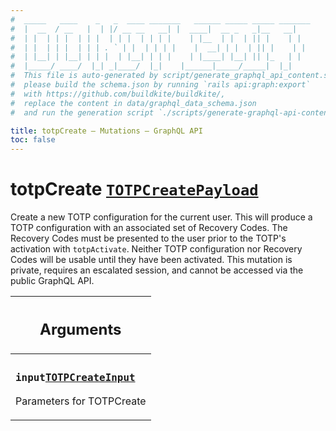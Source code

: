 ```yaml
---
#  _____   ____    _   _  ____ _______   ______ _____ _____ _______
#  |  __  / __   |  | |/ __ __   __| |  ____|  __ _   _|__   __|
#  | |  | | |  | | |  | | |  | | | |    | |__  | |  | || |    | |
#  | |  | | |  | | | . ` | |  | | | |    |  __| | |  | || |    | |
#  | |__| | |__| | | |  | |__| | | |    | |____| |__| || |_   | |
#  |_____/ ____/  |_| _|____/  |_|    |______|_____/_____|  |_|
#  This file is auto-generated by script/generate_graphql_api_content.sh,
#  please build the schema.json by running `rails api:graph:export`
#  with https://github.com/buildkite/buildkite/,
#  replace the content in data/graphql_data_schema.json
#  and run the generation script `./scripts/generate-graphql-api-content.sh`.

title: totpCreate – Mutations – GraphQL API
toc: false
---
```

<!-- vale off -->
<h1 class="has-pills" data-algolia-exclude>
  totpCreate
  <a href="/docs/apis/graphql/schemas/object/totpcreatepayload" class="pill pill--object pill--normal-case pill--large" title="Go to OBJECT TOTPCreatePayload"><code>TOTPCreatePayload</code></a>

</h1>
<!-- vale on -->


Create a new TOTP configuration for the current user.  This will produce a TOTP configuration with an associated set of Recovery Codes. The Recovery Codes must be presented to the user prior to the TOTP's activation with `totpActivate`. Neither TOTP configuration nor Recovery Codes will be usable until they have been activated.  This mutation is private, requires an escalated session, and cannot be accessed via the public GraphQL API.

<table class="responsive-table responsive-table--single-column-rows">
  <thead>
    <th>
      <h2 data-algolia-exclude>Arguments</h2>
    </th>
  </thead>
  <tbody>
    <tr><td><h3 class="is-small has-pills"><code>input</code><a href="/docs/apis/graphql/schemas/input_object/totpcreateinput" class="pill pill--input_object pill--normal-case pill--medium" title="Go to INPUT_OBJECT TOTPCreateInput"><code>TOTPCreateInput</code></a></h3><p>Parameters for TOTPCreate</p></td></tr>
  </tbody>
</table>
